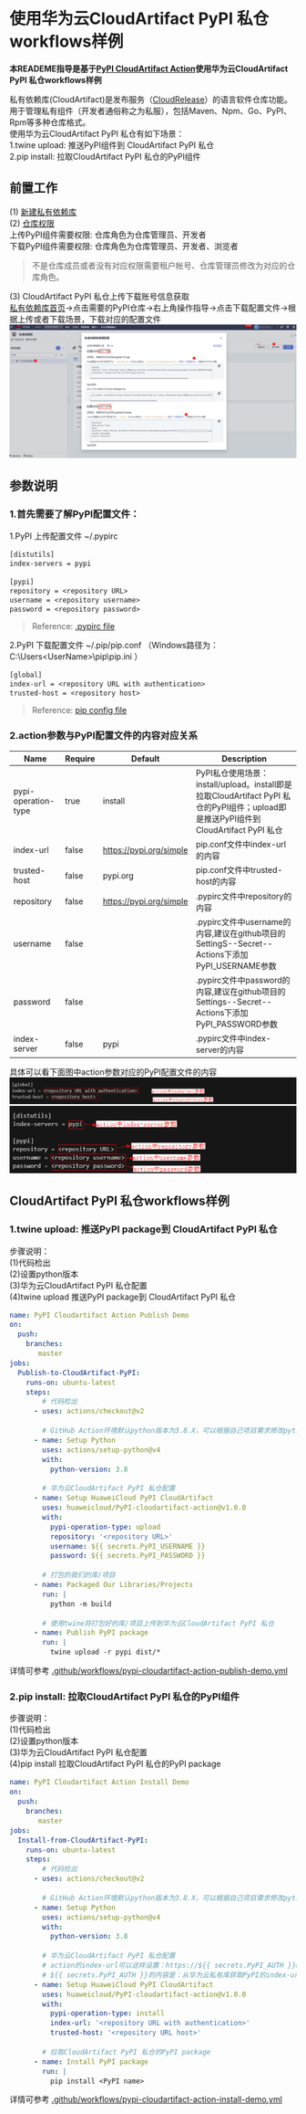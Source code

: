 # 使用华为云CloudArtifact PyPI 私仓workflows样例
**本READEME指导是基于[PyPI CloudArtifact Action](https://github.com/marketplace/actions/huaweicloud-pypi-cloudartifact)使用华为云CloudArtifact PyPI 私仓workflows样例**   
  
私有依赖库(CloudArtifact)是发布服务（[CloudRelease](https://support.huaweicloud.com/cloudrelease/index.html)）的语言软件仓库功能。用于管理私有组件（开发者通俗称之为私服），包括Maven、Npm、Go、PyPI、Rpm等多种仓库格式。   
使用华为云CloudArtifact PyPI 私仓有如下场景：  
1.twine upload: 推送PyPI组件到 CloudArtifact PyPI 私仓   
2.pip install: 拉取CloudArtifact PyPI 私仓的PyPI组件

## 前置工作
(1) [新建私有依赖库](https://support.huaweicloud.com/usermanual-releaseman/cloudrelease_01_0008.html)  
(2) [仓库权限](https://support.huaweicloud.com/usermanual-releaseman/cloudrelease_01_0011.html)  
上传PyPI组件需要权限: 仓库角色为仓库管理员、开发者  
下载PyPI组件需要权限: 仓库角色为仓库管理员、开发者、浏览者  
> 不是仓库成员或者没有对应权限需要租户帐号、仓库管理员修改为对应的仓库角色。

(3) CloudArtifact PyPI 私仓上传下载账号信息获取  
[私有依赖库首页](https://devcloud.cn-north-4.huaweicloud.com/cloudartifact/repository)->点击需要的PyPI仓库->右上角操作指导->点击下载配置文件->根据上传或者下载场景，下载对应的配置文件
![图一](imgs/pypi-config-download.PNG)

## 参数说明
### 1.首先需要了解PyPI配置文件：  

1.PyPI 上传配置文件 ~/.pypirc
```
[distutils]
index-servers = pypi

[pypi]
repository = <repository URL>
username = <repository username>
password = <repository password>
```
> Reference: [.pypirc file](https://packaging.python.org/en/latest/specifications/pypirc/)  

2.PyPI 下载配置文件 ~/.pip/pip.conf （Windows路径为： C:\Users\<UserName>\pip\pip.ini ）
```
[global]
index-url = <repository URL with authentication>
trusted-host = <repository host>
```
> Reference: [pip config file](https://pip.pypa.io/en/stable/topics/configuration/)   

### 2.action参数与PyPI配置文件的内容对应关系
| Name          | Require | Default | Description |
| ------------- | ------- | ------- | ----------- |
| pypi-operation-type    |   true    |   install      | PyPI私仓使用场景：install/upload。install即是拉取CloudArtifact PyPI 私仓的PyPI组件；upload即是推送PyPI组件到 CloudArtifact PyPI 私仓|
| index-url    |   false    |   https://pypi.org/simple      | pip.conf文件中index-url的内容|
| trusted-host    |   false    |   pypi.org      | pip.conf文件中trusted-host的内容|
| repository    |   false    |    https://pypi.org/simple      | .pypirc文件中repository的内容|
| username    |   false    |         | .pypirc文件中username的内容,建议在github项目的SettingS--Secret--Actions下添加 PyPI_USERNAME参数|
| password    |   false    |         | .pypirc文件中password的内容,建议在github项目的Settings--Secret--Actions下添加 PyPI_PASSWORD参数|
| index-server    |   false    |   pypi      | .pypirc文件中index-server的内容|

具体可以看下面图中action参数对应的PyPI配置文件的内容
![图二](imgs/install-parameters.PNG)
![图三](imgs/upload-parameters.PNG)

## **CloudArtifact PyPI 私仓workflows样例**
### 1.twine upload: 推送PyPI package到 CloudArtifact PyPI 私仓 
步骤说明：  
(1)代码检出   
(2)设置python版本  
(3)华为云CloudArtifact PyPI 私仓配置    
(4)twine upload 推送PyPI package到 CloudArtifact PyPI 私仓  
```yaml
name: PyPI Cloudartifact Action Publish Demo
on:
  push:
    branches:
       master
jobs:
  Publish-to-CloudArtifact-PyPI:
    runs-on: ubuntu-latest
    steps:
        # 代码检出
      - uses: actions/checkout@v2

        # GitHub Action环境默认python版本为3.8.X，可以根据自己项目需求修改python版本
      - name: Setup Python
        uses: actions/setup-python@v4
        with:
          python-version: 3.8

        # 华为云CloudArtifact PyPI 私仓配置 
      - name: Setup HuaweiCloud PyPI CloudArtifact
        uses: huaweicloud/PyPI-cloudartifact-action@v1.0.0
        with: 
          pypi-operation-type: upload
          repository: '<repository URL>'
          username: ${{ secrets.PyPI_USERNAME }}
          password: ${{ secrets.PyPI_PASSWORD }}

        # 打包的我们的库/项目
      - name: Packaged Our Libraries/Projects
        run: |
          python -m build

        # 使用twine将打包好的库/项目上传到华为云CloudArtifact PyPI 私仓
      - name: Publish PyPI package 
        run: |
          twine upload -r pypi dist/*
```   
详情可参考 [.github/workflows/pypi-cloudartifact-action-publish-demo.yml](.github/workflows/pypi-cloudartifact-action-publish-demo.yml)

### 2.pip install: 拉取CloudArtifact PyPI 私仓的PyPI组件  
步骤说明：  
(1)代码检出  
(2)设置python版本  
(3)华为云CloudArtifact PyPI 私仓配置    
(4)pip install 拉取CloudArtifact PyPI 私仓的PyPI package  
```yaml
name: PyPI Cloudartifact Action Install Demo
on:
  push:
    branches:
       master
jobs:
  Install-from-CloudArtifact-PyPI:
    runs-on: ubuntu-latest
    steps:
        # 代码检出
      - uses: actions/checkout@v2

        # GitHub Action环境默认python版本为3.8.X，可以根据自己项目需求修改python版本
      - name: Setup Python
        uses: actions/setup-python@v4
        with:
          python-version: 3.8

        # 华为云CloudArtifact PyPI 私仓配置 
        # action的index-url可以这样设置：https://${{ secrets.PyPI_AUTH }}@devrepo.devcloud.cn-north-4.huaweicloud.com/artgalaxy/api/pypi/cn-north-4_dfbdbf2e511e**********653358d65c_pypi_0/simple
        # ${{ secrets.PyPI_AUTH }}的内容是：从华为云私有库获取PyPI的index-url中的{username}:{password}
      - name: Setup HuaweiCloud PyPI CloudArtifact
        uses: huaweicloud/PyPI-cloudartifact-action@v1.0.0
        with: 
          pypi-operation-type: install
          index-url: '<repository URL with authentication>'
          trusted-host: '<repository URL host>'

        # 拉取CloudArtifact PyPI 私仓的PyPI package  
      - name: Install PyPI package 
        run: |
          pip install <PyPI name>
```   
详情可参考 [.github/workflows/pypi-cloudartifact-action-install-demo.yml](.github/workflows/pypi-cloudartifact-action-install-demo.yml)
